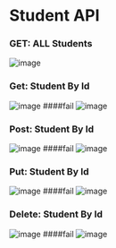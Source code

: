 # Student API
### GET: ALL Students
![image](https://user-images.githubusercontent.com/37902483/183291969-4c03e5c0-6727-4fb4-9a8f-99529bc02da1.png)

### Get: Student By Id
![image](https://user-images.githubusercontent.com/37902483/183292004-0e7a9280-d199-4244-b087-e49b220d7f96.png)
####fail
![image](https://user-images.githubusercontent.com/37902483/183292027-0800a290-f047-46a6-bbfd-01fe8284d982.png)

### Post: Student By Id
![image](https://user-images.githubusercontent.com/37902483/183292111-650efe0f-7c1d-40ce-ab92-ddf3d6e35537.png)
####fail
![image](https://user-images.githubusercontent.com/37902483/183292137-d5413a1a-1e3d-4e78-80db-0953297bb63c.png)

### Put: Student By Id
![image](https://user-images.githubusercontent.com/37902483/183292216-d34c8953-1538-4119-ba92-76753a4e54db.png)
####fail
![image](https://user-images.githubusercontent.com/37902483/183292238-41c24dd8-4bd2-44e0-b501-6778ed8d565a.png)

### Delete: Student By Id
![image](https://user-images.githubusercontent.com/37902483/183292277-e3c5584f-2b26-4291-a5e0-d9e1f5707cb0.png)
####fail
![image](https://user-images.githubusercontent.com/37902483/183292295-3bcadfcf-8a58-4233-8026-e0575ac5fca1.png)
